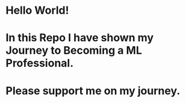 # Hello World!
# In this Repo I have shown my Journey to Becoming a ML Professional.
# Please support me on my journey.